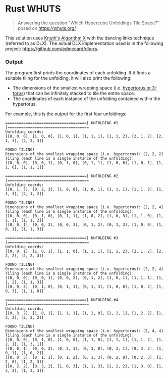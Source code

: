 # Rust WHUTS
> Answering the question "Which Hypercube Unfoldings Tile Space?" posed on https://whuts.org/

This solution uses [Knuth's Algorithm X](https://en.wikipedia.org/wiki/Knuth%27s_Algorithm_X) with the dancing links technique (referred to as DLX). The actual DLX implementation used is in the following project: https://github.com/edmccard/dlx-rs.

### Output
The program first prints the coordinates of each unfolding. If it finds a suitable tiling for the unfolding, it will also print the following:
- The dimensions of the smallest wrapping space (i.e. [hypertorus or 3-torus](https://en.wikipedia.org/wiki/Torus#n-dimensional_torus)) that can be infinitely stacked to tile the entire space.
- The coordinates of each instance of the unfolding contained within the hypertorus.

For example, this is the output for the first four unfoldings:

```
====================================[ UNFOLDING #1 ]====================================
Unfolding coords:
[[0, 0, 0], [1, 0, 0], [1, 0, 1], [1, 1, 1], [1, 1, 2], [2, 1, 2], [2, 1, 3], [2, 2, 3]]

FOUND TILING!
Dimensions of the smallest wrapping space (i.e. hypertorus): [2, 2, 2]
Tiling (each line is a single instance of the unfolding):
[[0, 0, 0], [0, 0, 1], [0, 1, 0], [0, 1, 1], [1, 0, 0], [1, 0, 1], [1, 1, 0], [1, 1, 1]]

====================================[ UNFOLDING #2 ]====================================
Unfolding coords:
[[0, 1, 3], [0, 2, 3], [1, 0, 0], [1, 0, 1], [1, 1, 1], [1, 1, 2], [1, 1, 3], [2, 1, 2]]

FOUND TILING!
Dimensions of the smallest wrapping space (i.e. hypertorus): [2, 2, 4]
Tiling (each line is a single instance of the unfolding):
[[0, 0, 0], [0, 1, 0], [0, 1, 1], [1, 0, 2], [1, 0, 3], [1, 1, 0], [1, 1, 1], [1, 1, 2]]
[[0, 0, 1], [0, 0, 2], [0, 0, 3], [0, 1, 2], [0, 1, 3], [1, 0, 0], [1, 0, 1], [1, 1, 3]]

====================================[ UNFOLDING #3 ]====================================
Unfolding coords:
[[0, 0, 1], [1, 0, 1], [1, 1, 0], [1, 1, 1], [1, 1, 2], [2, 1, 2], [2, 2, 2], [2, 2, 3]]

FOUND TILING!
Dimensions of the smallest wrapping space (i.e. hypertorus): [2, 2, 4]
Tiling (each line is a single instance of the unfolding):
[[0, 0, 0], [0, 0, 1], [0, 0, 2], [0, 1, 2], [1, 0, 1], [1, 1, 1], [1, 1, 2], [1, 1, 3]]
[[0, 0, 3], [0, 1, 0], [0, 1, 1], [0, 1, 3], [1, 0, 0], [1, 0, 2], [1, 0, 3], [1, 1, 0]]

====================================[ UNFOLDING #4 ]====================================
Unfolding coords:
[[0, 3, 2], [1, 0, 1], [1, 1, 1], [1, 2, 0], [1, 2, 1], [1, 2, 2], [1, 3, 2], [2, 2, 2]]

FOUND TILING!
Dimensions of the smallest wrapping space (i.e. hypertorus): [2, 4, 4]
Tiling (each line is a single instance of the unfolding):
[[0, 0, 0], [0, 1, 0], [1, 0, 0], [1, 1, 0], [1, 1, 1], [1, 1, 2], [1, 2, 1], [1, 3, 1]]
[[0, 0, 1], [0, 0, 2], [0, 2, 1], [0, 3, 0], [0, 3, 1], [0, 3, 3], [1, 0, 1], [1, 0, 2]]
[[0, 0, 3], [0, 1, 1], [0, 1, 2], [0, 1, 3], [0, 2, 0], [0, 2, 3], [1, 2, 0], [1, 2, 3]]
[[0, 2, 2], [0, 3, 2], [1, 0, 3], [1, 1, 3], [1, 2, 2], [1, 3, 0], [1, 3, 2], [1, 3, 3]]

```